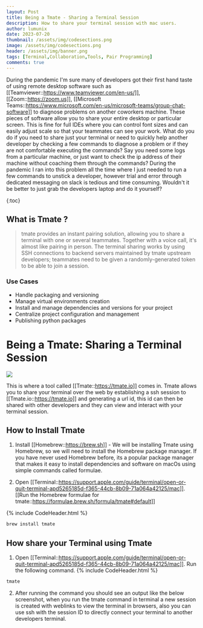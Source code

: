 ```yaml
---
layout: Post
title: Being a Tmate - Sharing a Terminal Session
description: How to share your terminal session with mac users.
author: lumunix
date: 2023-07-20
thumbnail: /assets/img/codesections.png
image: /assets/img/codesections.png
header: /assets/img/banner.png
tags: [Terminal,Collaboration,Tools, Pair Programming]
comments: true
---
```


During the pandemic I'm sure many of developers got their first hand taste of using remote desktop software such as [[Teamviewer::https://www.teamviewer.com/en-us/]], [[Zoom::https://zoom.us]], [[Microsoft Teams::https://www.microsoft.com/en-us/microsoft-teams/group-chat-software]] to diagnose problems on another coworkers machine. These pieces of software allow you to share your entire desktop or particular screen. This is fine for full IDEs where you can control font sizes and can easily adjust scale so that your teammates can see your work. What do you do if you need to share just your terminal or need to quickly help another developer by checking a few commands to diagnose a problem or if they are not comfortable executing the commands? Say you need some logs from a particular machine, or just want to check the ip address of their machine without coaching them through the commands? During the pandemic I ran into this problem all the time where I just needed to run a few commands to unstick a developer, however trial and error through dedicated messaging on slack is tedious and time consuming. Wouldn't it be better to just grab the developers laptop and do it yourself?

{:toc}
## What is Tmate ?
>   tmate provides an instant pairing solution, allowing you to share a terminal with one or
     several teammates. Together with a voice call, it's almost like pairing in person. The
     terminal sharing works by using SSH connections to backend servers maintained by tmate
     upstream developers; teammates need to be given a randomly-generated token to be able to
     join a session.

### Use Cases
- Handle packaging and versioning
- Manage virtual environments creation
- Install and manage dependencies and versions for your project
- Centralize project configuration and management
- Publishing python packages



# Being a Tmate: Sharing a Terminal Session
<img src="{{site.baseurl}}/assets/img/computer.png">



This is where a tool called [[Tmate::https://tmate.io]] comes in. Tmate allows you to share your terminal over the web by establishing a ssh session to [[Tmate.io::https://tmate.io]] and generating a url id, this id can then be shared with other developers and they can view and interact with your terminal session.

## How to Install Tmate
1. Install [[Homebrew::https://brew.sh]] - We will be installing Tmate using Homebrew, so we will need to install the Homebrew package manager. If you have never used Homebrew before, its a popular package manager that makes it easy to install dependencies and software on macOs using simple commands called formulae.

2. Open [[Terminal::https://support.apple.com/guide/terminal/open-or-quit-terminal-apd5265185d-f365-44cb-8b09-71a064a42125/mac]]. [[Run the Homebrew formulae for tmate::https://formulae.brew.sh/formula/tmate#default]]

{% include CodeHeader.html %}
```bash
brew install tmate
```
## How share your Terminal using Tmate
1. Open [[Terminal::https://support.apple.com/guide/terminal/open-or-quit-terminal-apd5265185d-f365-44cb-8b09-71a064a42125/mac]]. Run the following command.
{% include CodeHeader.html %}
```bash
tmate
```

2. After running the command you should see an output like the below screenshot, when you run the tmate command in terminal a new session is created with weblinks to view the terminal in browsers, also you can use ssh with the session ID to directly connect your terminal to another developers terminal.
